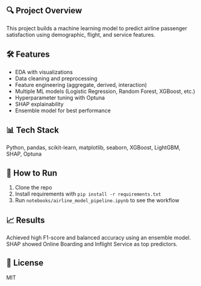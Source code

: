 ## 🔍 Project Overview
This project builds a machine learning model to predict airline passenger satisfaction using demographic, flight, and service features.

## 🛠️ Features
- EDA with visualizations
- Data cleaning and preprocessing
- Feature engineering (aggregate, derived, interaction)
- Multiple ML models (Logistic Regression, Random Forest, XGBoost, etc.)
- Hyperparameter tuning with Optuna
- SHAP explainability
- Ensemble model for best performance

## 📊 Tech Stack
Python, pandas, scikit-learn, matplotlib, seaborn, XGBoost, LightGBM, SHAP, Optuna

## 🚀 How to Run
1. Clone the repo  
2. Install requirements with `pip install -r requirements.txt`  
3. Run `notebooks/airline_model_pipeline.ipynb` to see the workflow

## 📈 Results
Achieved high F1-score and balanced accuracy using an ensemble model. SHAP showed Online Boarding and Inflight Service as top predictors.

## 📄 License
MIT
